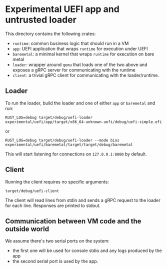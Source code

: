 # Experimental UEFI app and untrusted loader

This directory contains the following crates:

- `runtime`: common business logic that should run in a VM
- `app`: UEFI application that wraps `runtime` for execution under UEFI
- `baremetal`: a minimal kernel that wraps `runtime` for execution on bare metal
- `loader`: wrapper around `qemu` that loads one of the two above and exposes
  a gRPC server for communicating with the runtime
- `client`: a trivial gRPC client for communicating with the loader/runtime.

## Loader

To run the loader, build the loader and one of either `app` or `baremetal` and
run:

```shell
RUST_LOG=debug target/debug/uefi-loader experimental/uefi/app/target/x86_64-unknown-uefi/debug/uefi-simple.efi
```

or

```shell
RUST_LOG=debug target/debug/uefi-loader --mode bios experimental/uefi/baremetal/target/target/debug/baremetal
```

This will start listening for connections on `127.0.0.1:8000` by default.

## Client

Running the client requires no specific arguments:

```shell
target/debug/uefi-client
```

The client will read lines from stdin and sends a gRPC request to the loader for
each line. Responses are printed to stdout.

## Communication between VM code and the outside world

We assume there's two serial ports on the system:

- the first one will be used for console stdio and any logs produced by the app
- the second serial port is used by the app.

